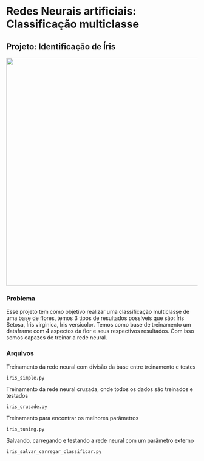 # Redes Neurais artificiais: Classificação multiclasse
## Projeto: Identificação de Íris

<p align="center">
    <img src="./imagens/Flores_de_Íris.png" width="600px">
</p>


### Problema

Esse projeto tem como objetivo realizar uma classificação multiclasse de uma base de flores, temos 3 tipos de resultados possíveis que são: Íris Setosa, Íris virginica, Íris versicolor. Temos como base de treinamento um dataframe com 4 aspectos da flor e seus respectivos resultados. Com isso somos capazes de treinar a rede neural.

### Arquivos

Treinamento da rede neural com divisão da base entre treinamento e testes

    iris_simple.py

Treinamento da rede neural cruzada, onde todos os dados são treinados e testados

    iris_crusade.py

Treinamento para encontrar os melhores parâmetros

    iris_tuning.py

Salvando, carregando e testando a rede neural com um parâmetro externo 

    iris_salvar_carregar_classificar.py
